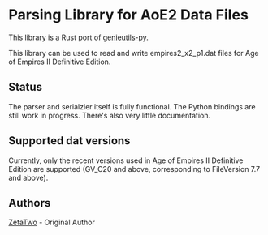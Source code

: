 # Parsing Library for AoE2 Data Files

This library is a Rust port of [genieutils-py](https://github.com/siegeEngineers/genieutils-py/).

This library can be used to read and write empires2_x2_p1.dat files for Age of Empires II Definitive Edition.

## Status

The parser and serialzier itself is fully functional. The Python bindings are still work in progress.
There's also very little documentation.

## Supported dat versions

Currently, only the recent versions used in Age of Empires II Definitive Edition are supported (GV_C20 and above, corresponding to FileVersion 7.7 and above).

## Authors

[ZetaTwo](https://github.com/ZetaTwo) - Original Author
